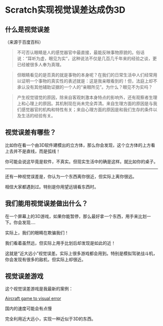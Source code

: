 # Scratch实现视觉误差达成伪3D

## 什么是视觉误差

（来源于百度百科）

>不可否认眼睛是人的感觉器官中最直接，最能反映事物原貌的。俗话说：“耳听为虚，眼见为实”，这种说法不仅是几百几千年来的经验之谈，更已经被很多人奉为真理。

>但眼睛看见的是否真的就是事物的本身呢？在我们的日常生活中人们经常用以证明一个事物的真实性的表述就是：这是我亲眼看到的！但，法庭上却不承认没有其他辅助证据的一个人的“亲眼所见”。为什么？眼见不为实吗？

>产生视觉错觉的原因，除来自客观刺激本身特点的影响外，还有观察者生理上和心理上的原因。其机制现在尚未完全弄清。来自生理方面的原因是与我们感觉器官的机构和特性有关；来自心理方面的原因是和我们生存的条件以及生活的经验有关。

## 视觉误差有哪些？

比如你在看一个由3D软件建模出的立方体，那么你会发现，这个立方体的上方看上去并不是直线，而是弧线！

你可能会说这毕竟是软件，不真实。但现实生活中的确是这样。就比如你的桌子。

---------------------------------------------------------------------------------------------

还有一种视觉误差是，你认为一个东西离你很近，但实际上离你很远。

相信大家都遇到过。特别是你用望远镜看东西时。

## 我们能用视觉误差做出什么？

在一个屏幕上的3D游戏，如果你能暂停，那么最好拿一个东西，用手来比划一下。你会发现....

实际上，我们的眼睛在欺骗我们！

我们看着虽然远，但实际上用手比划后却发现是如此的近！

这就是“近大远小”视觉误差。实际上很多游戏都会用到。特别是模拟驾驶战斗机，你会发现有很多的敌机，但实际上却很近。

## 视觉误差游戏

这个视觉误差游戏是我最新的案例：

[Aircraft game to visual error](https://scratch.mit.edu/projects/170500647/)

国内的速度可能会有点慢

完全利用近大远小，实现一种近似于3D的东西。
